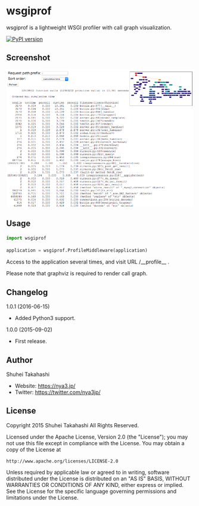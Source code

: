wsgiprof
========

wsgiprof is a lightweight WSGI profiler with call graph visualization.

[![PyPI version](https://badge.fury.io/py/wsgiprof.svg)](http://badge.fury.io/py/wsgiprof)


Screenshot
----------

[![Screenshot](https://raw.githubusercontent.com/nya3jp/wsgiprof/master/docs/screenshot1.png)](https://raw.githubusercontent.com/nya3jp/wsgiprof/master/docs/screenshot1.png)


Usage
-----

```python
import wsgiprof

application = wsgiprof.ProfileMiddleware(application)
```

Access to the application several times, and visit URL /\_\_profile\_\_ .

Please note that graphviz is required to render call graph.


Changelog
---------

1.0.1 (2016-06-15)

- Added Python3 support.

1.0.0 (2015-09-02)

- First release.


Author
------

Shuhei Takahashi

- Website: https://nya3.jp/
- Twitter: https://twitter.com/nya3jp/


License
-------

Copyright 2015 Shuhei Takahashi All Rights Reserved.

Licensed under the Apache License, Version 2.0 (the "License");
you may not use this file except in compliance with the License.
You may obtain a copy of the License at

    http://www.apache.org/licenses/LICENSE-2.0

Unless required by applicable law or agreed to in writing, software
distributed under the License is distributed on an "AS IS" BASIS,
WITHOUT WARRANTIES OR CONDITIONS OF ANY KIND, either express or implied.
See the License for the specific language governing permissions and
limitations under the License.
